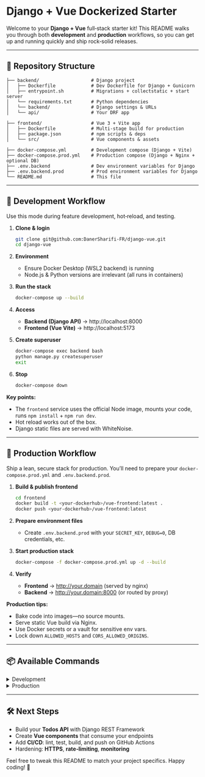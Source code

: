 # Django + Vue Dockerized Starter

Welcome to your **Django + Vue** full‑stack starter kit! This README walks you through both **development** and **production** workflows, so you can get up and running quickly and ship rock‑solid releases.

---

## 📁 Repository Structure

```
├── backend/                   # Django project
│   ├── Dockerfile             # Dev Dockerfile for Django + Gunicorn
│   ├── entrypoint.sh          # Migrations + collectstatic + start server
│   └── requirements.txt       # Python dependencies
│   └── backend/               # Django settings & URLs
│   └── api/                   # Your DRF app

├── frontend/                  # Vue 3 + Vite app
│   ├── Dockerfile             # Multi-stage build for production
│   ├── package.json           # npm scripts & deps
│   └── src/                   # Vue components & assets

├── docker-compose.yml         # Development compose (Django + Vite)
├── docker-compose.prod.yml    # Production compose (Django + Nginx + optional DB)
├── .env.backend               # Dev environment variables for Django
├── .env.backend.prod          # Prod environment variables for Django
└── README.md                  # This file
```

---

## 🚀 Development Workflow

Use this mode during feature development, hot‑reload, and testing.

1. **Clone & login**

   ```bash
   git clone git@github.com:DanerSharifi-FR/django-vue.git
   cd django-vue
   ```

2. **Environment**

   * Ensure Docker Desktop (WSL2 backend) is running
   * Node.js & Python versions are irrelevant (all runs in containers)

3. **Run the stack**

   ```bash
   docker-compose up --build
   ```

4. **Access**

   * **Backend (Django API)** → http://localhost:8000
   * **Frontend (Vue Vite)**  → http://localhost:5173

5. **Create superuser**

   ```bash
   docker-compose exec backend bash
   python manage.py createsuperuser
   exit
   ```

6. **Stop**

   ```bash
   docker-compose down
   ```

**Key points:**

* The `frontend` service uses the official Node image, mounts your code, runs `npm install` + `npm run dev`.
* Hot reload works out of the box.
* Django static files are served with WhiteNoise.

---

## 🔧 Production Workflow

Ship a lean, secure stack for production. You’ll need to prepare your `docker-compose.prod.yml` and `.env.backend.prod`.

1. **Build & publish frontend**

   ```bash
   cd frontend
   docker build -t <your-dockerhub>/vue-frontend:latest .
   docker push <your-dockerhub>/vue-frontend:latest
   ```

2. **Prepare environment files**

   * Create `.env.backend.prod` with your `SECRET_KEY`, `DEBUG=0`, DB credentials, etc.

3. **Start production stack**

   ```bash
   docker-compose -f docker-compose.prod.yml up -d --build
   ```

4. **Verify**

   * **Frontend** → http://your.domain (served by nginx)
   * **Backend**  → http://your.domain:8000 (or routed by proxy)

**Production tips:**

* Bake code into images—no source mounts.
* Serve static Vue build via Nginx.
* Use Docker secrets or a vault for sensitive env vars.
* Lock down `ALLOWED_HOSTS` and `CORS_ALLOWED_ORIGINS`.

---

## 📦 Available Commands

<details>
<summary>Development</summary>

```bash
# Start dev with hot‑reload
docker-compose up --build

# Stop all services
docker-compose down

# Run Django migrations inside container
docker-compose exec backend python manage.py migrate
```

</details>

<details>
<summary>Production</summary>

```bash
# Build & push frontend image
cd frontend && docker build -t <you>/vue-frontend:latest .

# Launch prod stack
docker-compose -f docker-compose.prod.yml up -d --build

# View logs
docker-compose -f docker-compose.prod.yml logs -f
```

</details>

---

## 🛠 Next Steps

* Build your **Todos API** with Django REST Framework
* Create **Vue components** that consume your endpoints
* Add **CI/CD**: lint, test, build, and push on GitHub Actions
* Hardening: **HTTPS**, **rate‑limiting**, **monitoring**

Feel free to tweak this README to match your project specifics. Happy coding! 🎉
